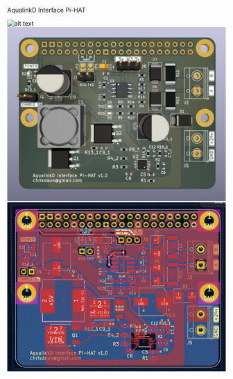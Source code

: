 AqualinkD Interface Pi-HAT

![alt text](interface_v1.0.png)
![alt text](render.png)
![alt text](trace_routing.jpeg)
